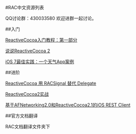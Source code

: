 #RAC中文资源列表

QQ讨论群：430033580 
欢迎进群一起讨论。

##入门


[ReactiveCocoa入门教程：第一部分](http://www.cocoachina.com/ios/20150123/10994.html)

[说说ReactiveCocoa 2](http://www.cocoachina.com/ios/20140115/7702.html)

[iOS 7最佳实践：一个天气App案例](http://www.cocoachina.com/ios/20140224/7868.html)

##进阶

[ReactiveCocoa 用 RACSignal 替代 Delegate](http://www.cocoachina.com/ios/20141229/10789.html)

[ReactiveCocoa2实战](http://www.cocoachina.com/ios/20140609/8737.html)

[基于AFNetworking2.0和ReactiveCocoa2.1的iOS REST Client](http://www.cocoachina.com/ios/20140126/7759.html)


##官方文档翻译

RAC文档翻译文件夹下
